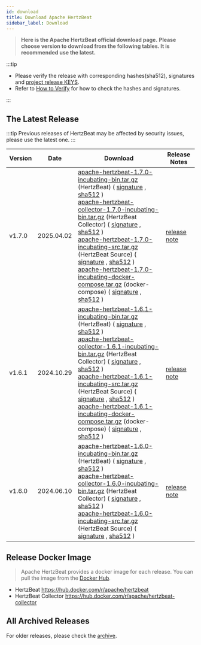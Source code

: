 ```yaml
---
id: download
title: Download Apache HertzBeat
sidebar_label: Download
---
```


> **Here is the Apache HertzBeat official download page.**
> **Please choose version to download from the following tables. It is recommended use the latest.**

:::tip

- Please verify the release with corresponding hashes(sha512), signatures and [project release KEYS](https://downloads.apache.org/incubator/hertzbeat/KEYS).
- Refer to [How to Verify](https://www.apache.org/dyn/closer.cgi#verify) for how to check the hashes and signatures.

:::

## The Latest Release

:::tip
Previous releases of HertzBeat may be affected by security issues, please use the latest one.
:::

| Version | Date       | Download                                                     | Release Notes                                                |
| ------- | ---------- | ------------------------------------------------------------ | ------------------------------------------------------------ |
| v1.7.0  | 2025.04.02 | [apache-hertzbeat-1.7.0-incubating-bin.tar.gz](https://archive.apache.org/dist/incubator/hertzbeat/1.7.0/apache-hertzbeat-1.7.0-incubating-bin.tar.gz) (HertzBeat) ( [signature](https://archive.apache.org/dist/incubator/hertzbeat/1.7.0/apache-hertzbeat-1.7.0-incubating-bin.tar.gz.asc) , [sha512](https://archive.apache.org/dist/incubator/hertzbeat/1.7.0/apache-hertzbeat-1.7.0-incubating-bin.tar.gz.sha512) ) <br/> [apache-hertzbeat-collector-1.7.0-incubating-bin.tar.gz](https://archive.apache.org/dist/incubator/hertzbeat/1.7.0/apache-hertzbeat-collector-1.7.0-incubating-bin.tar.gz) (HertzBeat Collector) ( [signature](https://archive.apache.org/dist/incubator/hertzbeat/1.7.0/apache-hertzbeat-collector-1.7.0-incubating-bin.tar.gz.asc) , [sha512](https://archive.apache.org/dist/incubator/hertzbeat/1.7.0/apache-hertzbeat-collector-1.7.0-incubating-bin.tar.gz.sha512) ) <br/> [apache-hertzbeat-1.7.0-incubating-src.tar.gz](https://archive.apache.org/dist/incubator/hertzbeat/1.7.0/apache-hertzbeat-1.7.0-incubating-src.tar.gz) (HertzBeat Source) ( [signature](https://archive.apache.org/dist/incubator/hertzbeat/1.7.0/apache-hertzbeat-1.7.0-incubating-src.tar.gz.asc) , [sha512](https://archive.apache.org/dist/incubator/hertzbeat/1.7.0/apache-hertzbeat-1.7.0-incubating-src.tar.gz.sha512) )  <br/> [apache-hertzbeat-1.7.0-incubating-docker-compose.tar.gz](https://archive.apache.org/dist/incubator/hertzbeat/1.7.0/apache-hertzbeat-1.7.0-incubating-docker-compose.tar.gz) (docker-compose) ( [signature](https://archive.apache.org/dist/incubator/hertzbeat/1.7.0/apache-hertzbeat-1.7.0-incubating-docker-compose.tar.gz.asc) , [sha512](https://archive.apache.org/dist/incubator/hertzbeat/1.7.0/apache-hertzbeat-1.7.0-incubating-docker-compose.tar.gz.sha512) ) | [release note](https://github.com/apache/hertzbeat/releases/tag/v1.7.0) |
| v1.6.1  | 2024.10.29 | [apache-hertzbeat-1.6.1-incubating-bin.tar.gz](https://archive.apache.org/dist/incubator/hertzbeat/1.6.1/apache-hertzbeat-1.6.1-incubating-bin.tar.gz) (HertzBeat) ( [signature](https://archive.apache.org/dist/incubator/hertzbeat/1.6.1/apache-hertzbeat-1.6.1-incubating-bin.tar.gz.asc) , [sha512](https://archive.apache.org/dist/incubator/hertzbeat/1.6.1/apache-hertzbeat-1.6.1-incubating-bin.tar.gz.sha512) ) <br/> [apache-hertzbeat-collector-1.6.1-incubating-bin.tar.gz](https://archive.apache.org/dist/incubator/hertzbeat/1.6.1/apache-hertzbeat-collector-1.6.1-incubating-bin.tar.gz) (HertzBeat Collector) ( [signature](https://archive.apache.org/dist/incubator/hertzbeat/1.6.1/apache-hertzbeat-collector-1.6.1-incubating-bin.tar.gz.asc) , [sha512](https://archive.apache.org/dist/incubator/hertzbeat/1.6.1/apache-hertzbeat-collector-1.6.1-incubating-bin.tar.gz.sha512) ) <br/> [apache-hertzbeat-1.6.1-incubating-src.tar.gz](https://archive.apache.org/dist/incubator/hertzbeat/1.6.1/apache-hertzbeat-1.6.1-incubating-src.tar.gz) (HertzBeat Source) ( [signature](https://archive.apache.org/dist/incubator/hertzbeat/1.6.1/apache-hertzbeat-1.6.1-incubating-src.tar.gz.asc) , [sha512](https://archive.apache.org/dist/incubator/hertzbeat/1.6.1/apache-hertzbeat-1.6.1-incubating-src.tar.gz.sha512) )  <br/> [apache-hertzbeat-1.6.1-incubating-docker-compose.tar.gz](https://archive.apache.org/dist/incubator/hertzbeat/1.6.1/apache-hertzbeat-1.6.1-incubating-docker-compose.tar.gz) (docker-compose) ( [signature](https://archive.apache.org/dist/incubator/hertzbeat/1.6.1/apache-hertzbeat-1.6.1-incubating-docker-compose.tar.gz.asc) , [sha512](https://archive.apache.org/dist/incubator/hertzbeat/1.6.1/apache-hertzbeat-1.6.1-incubating-docker-compose.tar.gz.sha512) ) | [release note](https://github.com/apache/hertzbeat/releases/tag/v1.6.1) |
| v1.6.0  | 2024.06.10 | [apache-hertzbeat-1.6.0-incubating-bin.tar.gz](https://archive.apache.org/dist/incubator/hertzbeat/1.6.0/apache-hertzbeat-1.6.0-incubating-bin.tar.gz) (HertzBeat) ( [signature](https://archive.apache.org/dist/incubator/hertzbeat/1.6.0/apache-hertzbeat-1.6.0-incubating-bin.tar.gz.asc) , [sha512](https://archive.apache.org/dist/incubator/hertzbeat/1.6.0/apache-hertzbeat-1.6.0-incubating-bin.tar.gz.sha512) ) <br/> [apache-hertzbeat-collector-1.6.0-incubating-bin.tar.gz](https://archive.apache.org/dist/incubator/hertzbeat/1.6.0/apache-hertzbeat-collector-1.6.0-incubating-bin.tar.gz) (HertzBeat Collector) ( [signature](https://archive.apache.org/dist/incubator/hertzbeat/1.6.0/apache-hertzbeat-collector-1.6.0-incubating-bin.tar.gz.asc) , [sha512](https://archive.apache.org/dist/incubator/hertzbeat/1.6.0/apache-hertzbeat-collector-1.6.0-incubating-bin.tar.gz.sha512) ) <br/> [apache-hertzbeat-1.6.0-incubating-src.tar.gz](https://archive.apache.org/dist/incubator/hertzbeat/1.6.0/apache-hertzbeat-1.6.0-incubating-src.tar.gz) (HertzBeat Source) ( [signature](https://archive.apache.org/dist/incubator/hertzbeat/1.6.0/apache-hertzbeat-1.6.0-incubating-src.tar.gz.asc) , [sha512](https://archive.apache.org/dist/incubator/hertzbeat/1.6.0/apache-hertzbeat-1.6.0-incubating-src.tar.gz.sha512) ) | [release note](https://github.com/apache/hertzbeat/releases/tag/v1.6.0) |

## Release Docker Image

> Apache HertzBeat provides a docker image for each release. You can pull the image from the [Docker Hub](https://hub.docker.com/r/apache/hertzbeat).

- HertzBeat <https://hub.docker.com/r/apache/hertzbeat>
- HertzBeat Collector <https://hub.docker.com/r/apache/hertzbeat-collector>

## All Archived Releases

For older releases, please check the [archive](https://archive.apache.org/dist/incubator/hertzbeat/).
